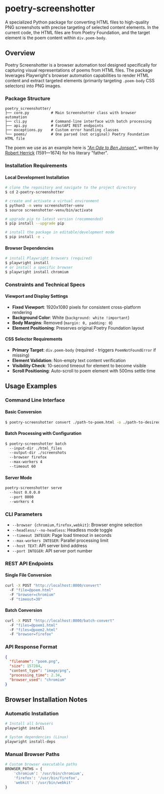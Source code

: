 # poetry-screenshotter

A specialized Python package for converting HTML files to high-quality PNG screenshots with precise targeting of selected content elements. In the current code, the HTML files are from Poetry Foundation, and the target element is the poem content within `div.poem-body`.

## Overview

Poetry Screenshotter is a browser automation tool designed specifically for capturing visual representations of poems from HTML files. The package leverages Playwright's browser automation capabilities to render HTML content and extract targeted elements (primarily targeting `.poem-body` CSS selectors) into PNG images.

### Package Structure
```
poetry_screenshotter/
├── core.py          # Main Screenshotter class with browser automation
├── cli.py           # Command-line interface with batch processing
├── api.py           # FastAPI REST endpoints
├── exceptions.py    # Custom error handling classes
└── poems/           # One parsed (not original) Poetry Foundation HTML file
```

The poem we use as an example here is [*"An Ode to Ben Jonson"*](https://www.poetryfoundation.org/poems/47331/an-ode-to-ben-jonson), written by [Robert Herrick](https://www.poetryfoundation.org/poets/robert-herrick) (1591—1674) for his literary "father". 


### Installation Requirements

#### Local Development Installation
```bash
# clone the repository and navigate to the project directory
$ cd 2-poetry-screenshotter

# create and activate a virtual environment
$ python3 -m venv screenshotter-venv
$ source screenshotter-venv/bin/activate 

# upgrade pip to latest version (recommended)
$ pip install --upgrade pip

# install the package in editable/development mode
$ pip install -e .
```

#### Browser Dependencies
```bash
# install Playwright browsers (required)
$ playwright install
# or install a specific browser
$ playwright install chromium
```

### Constraints and Technical Specs

#### Viewport and Display Settings
- **Fixed Viewport**: 1920x1080 pixels for consistent cross-platform rendering
- **Background Color**: White (`background: white !important`)
- **Body Margins**: Removed (`margin: 0, padding: 0`)
- **Element Positioning**: Preserves original Poetry Foundation layout

#### CSS Selector Requirements
- **Primary Target**: `div.poem-body` (required - triggers `PoemNotFoundError` if missing)
- **Element Validation**: Non-empty text content verification
- **Visibility Check**: 10-second timeout for element to become visible
- **Scroll Positioning**: Auto-scroll to poem element with 500ms settle time

## Usage Examples

### Command Line Interface

#### Basic Conversion
```bash
$ poetry-screenshotter convert ./path-to-poem.html -o ./path-to-desired-output.png
```

#### Batch Processing with Configuration
```bash
$ poetry-screenshotter batch 
  --input-dir ./html_files 
  --output-dir ./screenshots 
  --browser firefox 
  --max-workers 4 
  --timeout 60
```

#### Server Mode
```bash
poetry-screenshotter serve 
  --host 0.0.0.0 
  --port 8000 
  --workers 4
```

### CLI Parameters
- `--browser {chromium,firefox,webkit}`: Browser engine selection
- `--headless/--no-headless`: Headless mode toggle
- `--timeout INTEGER`: Page load timeout in seconds
- `--max-workers INTEGER`: Parallel processing limit
- `--host TEXT`: API server bind address
- `--port INTEGER`: API server port number

### REST API Endpoints

#### Single File Conversion
```bash
curl -X POST "http://localhost:8000/convert" 
  -F "file=@poem.html" 
  -F "browser=chromium" 
  -F "timeout=30"
```

#### Batch Conversion
```bash
curl -X POST "http://localhost:8000/batch-convert" 
  -F "files=@poem1.html" 
  -F "files=@poem2.html" 
  -F "browser=firefox"
```

### API Response Format
```json
{
  "filename": "poem.png",
  "size": 157284,
  "content_type": "image/png",
  "processing_time": 2.34,
  "browser_used": "chromium"
}
```

## Browser Installation Notes

### Automatic Installation
```bash
# Install all browsers
playwright install

# System dependencies (Linux)
playwright install-deps
```

### Manual Browser Paths
```python
# Custom browser executable paths
BROWSER_PATHS = {
    'chromium': '/usr/bin/chromium',
    'firefox': '/usr/bin/firefox',
    'webkit': '/usr/bin/webkit'
}
```